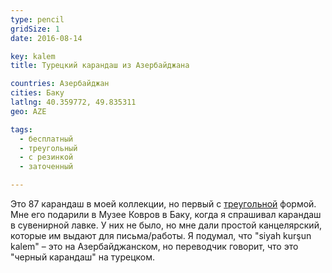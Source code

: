 ```yaml
---
type: pencil
gridSize: 1
date: 2016-08-14

key: kalem
title: Турецкий карандаш из Азербайджана

countries: Азербайджан
cities: Баку
latlng: 40.359772, 49.835311
geo: AZE

tags:
  - бесплатный
  - треугольный
  - с резинкой
  - заточенный

---
```


Это 87 карандаш в моей коллекции, но первый с [треугольной](?tag=треугольный) формой. Мне его подарили в Музее Ковров в Баку, когда я спрашивал карандаш в сувенирной лавке. У них не было, но мне дали простой канцелярский, которые им выдают для письма/работы. Я подумал, что "siyah kurşun kalem" – это на Азербайджанском, но переводчик говорит, что это "черный карандаш" на турецком.
